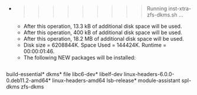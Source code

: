 * >>>>>>>>> Running inst-xtra-zfs-dkms.sh ...
  * After this operation, 13.3 kB of additional disk space will be used.
  * After this operation, 400 kB of additional disk space will be used.
  * After this operation, 18.2 MB of additional disk space will be used.
  * Disk size = 6208844K. Space Used = 144424K. Runtime = 00:00:01:46.
  * The following NEW packages will be installed:
  ```bash
build-essential* dkms* file libc6-dev* libelf-dev
linux-headers-6.0.0-0.deb11.2-amd64* linux-headers-amd64 lsb-release* module-assistant spl-dkms
zfs-dkms
  ```
